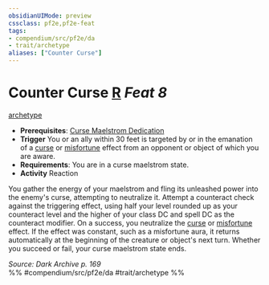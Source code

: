 ```yaml
---
obsidianUIMode: preview
cssclass: pf2e,pf2e-feat
tags:
- compendium/src/pf2e/da
- trait/archetype
aliases: ["Counter Curse"]
---
```

# Counter Curse  [R](../../Rules/core-rulebook/chapter-9-playing-the-game.md#Actions "Reaction") *Feat 8*  
[archetype](../../Rules/traits/archetype.md)  

- **Prerequisites**: [Curse Maelstrom Dedication](curse-maelstrom-dedication-da.md)
- **Trigger** You or an ally within 30 feet is targeted by or in the emanation of a [curse](../../Rules/traits/curse.md) or [misfortune](../../Rules/traits/misfortune.md) effect from an opponent or object of which you are aware.
- **Requirements**: You are in a curse maelstrom state.
- **Activity** Reaction

You gather the energy of your maelstrom and fling its unleashed power into the enemy's curse, attempting to neutralize it. Attempt a counteract check against the triggering effect, using half your level rounded up as your counteract level and the higher of your class DC and spell DC as the counteract modifier. On a success, you neutralize the [curse](../../Rules/traits/curse.md) or [misfortune](../../Rules/traits/misfortune.md) effect. If the effect was constant, such as a misfortune aura, it returns automatically at the beginning of the creature or object's next turn. Whether you succeed or fail, your curse maelstrom state ends.

*Source: Dark Archive p. 169*  
%% #compendium/src/pf2e/da #trait/archetype %%